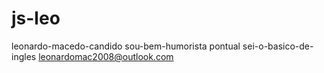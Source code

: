 # js-leo
leonardo-macedo-candido 
sou-bem-humorista 
pontual
sei-o-basico-de-ingles
leonardomac2008@outlook.com
